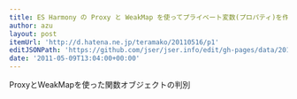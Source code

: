 ```yaml
---
title: ES Harmony の Proxy と WeakMap を使ってプライベート変数(プロパティ)を作る - hogehoge @teramako
author: azu
layout: post
itemUrl: 'http://d.hatena.ne.jp/teramako/20110516/p1'
editJSONPath: 'https://github.com/jser/jser.info/edit/gh-pages/data/2011/05/index.json'
date: '2011-05-09T13:04:00+00:00'
---
```

ProxyとWeakMapを使った関数オブジェクトの判別
